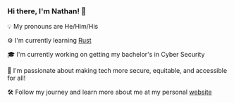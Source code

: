 ### Hi there, I'm Nathan! 👋

<!--
**AlbinoGazelle/AlbinoGazelle** is a ✨ _special_ ✨ repository because its `README.md` (this file) appears on your GitHub profile.

Here are some ideas to get you started:

- 🔭 I’m currently working on ...
- 🌱 I’m currently learning ...
- 👯 I’m looking to collaborate on ...
- 🤔 I’m looking for help with ...
- 💬 Ask me about ...
- 📫 How to reach me: ...
- 😄 Pronouns: He/Him/His
- ⚡ Fun fact: ...
-->

💡 My pronouns are He/Him/His

⚙ I'm currently learning [Rust](https://github.com/AlbinoGazelle/Learning-Rust)

🎓 I'm currently working on getting my bachelor's in Cyber Security

📣 I'm passionate about making tech more secure, equitable, and accessible for all! 

🛠 Follow my journey and learn more about me at my personal [website](https://nburns.tech)


